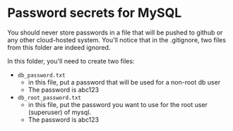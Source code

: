 # Password secrets for MySQL

You should never store passwords in a file that will be pushed to github or any other cloud-hosted system.  You'll notice that in the .gitignore, two files from this folder are indeed ignored.  

In this folder, you'll need to create two files:

- `db_password.txt`
  - in this file, put a password that will be used for a non-root db user
  - The password is abc123
- `db_root_password.txt`
  - in this file, put the password you want to use for the root user (superuser) of mysql. 
  - The password is abc123

  